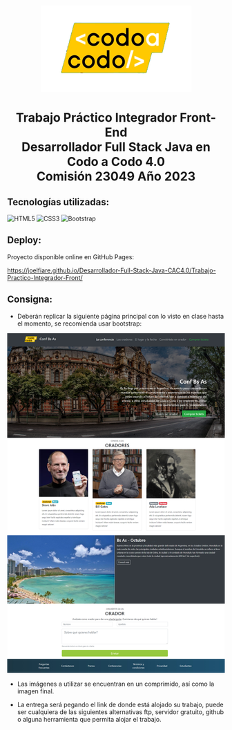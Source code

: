<div align="center"><img src="https://github.com/JoelFiare/Desarrollador-Full-Stack-Java-CAC4.0/blob/main/Trabajo-Practico-Integrador-Front/assets/img/codoacodo.png" /></div>

<h1 align="center"> Trabajo Práctico Integrador Front-End <br>Desarrollador Full Stack Java en Codo a Codo 4.0<br>Comisión 23049 Año 2023</h1>

## Tecnologías utilizadas:
![HTML5](https://img.shields.io/badge/html5-%23E34F26.svg?style=for-the-badge&logo=html5&logoColor=white) ![CSS3](https://img.shields.io/badge/css3-%231572B6.svg?style=for-the-badge&logo=css3&logoColor=white) ![Bootstrap](https://img.shields.io/badge/bootstrap-%23563D7C.svg?style=for-the-badge&logo=bootstrap&logoColor=white)

## Deploy:
Proyecto disponible online en GitHub Pages:

https://joelfiare.github.io/Desarrollador-Full-Stack-Java-CAC4.0/Trabajo-Practico-Integrador-Front/

## Consigna:
- Deberán replicar la siguiente página principal con lo visto en clase hasta el momento, se recomienda usar bootstrap:

![final_front_2021](https://github.com/JoelFiare/Desarrollador-Full-Stack-Java-CAC4.0/blob/main/Trabajo-Practico-Integrador-Front/assets/img/final_front_2021.jpg)

- Las imágenes a utilizar se encuentran en un comprimido, así como la imagen final.

- La entrega será pegando el link de donde está alojado su trabajo, puede ser cualquiera de las siguientes alternativas ftp, servidor gratuito, github o alguna herramienta que permita alojar el trabajo.
